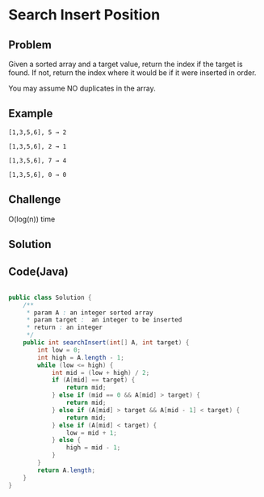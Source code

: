 Search Insert Position
===


Problem
-------

Given a sorted array and a target value, return the index if the target is found. If not, return the index where it would be if it were inserted in order.

You may assume NO duplicates in the array.

Example
-------

    [1,3,5,6], 5 → 2
    
    [1,3,5,6], 2 → 1
    
    [1,3,5,6], 7 → 4
    
    [1,3,5,6], 0 → 0

Challenge
---------

O(log(n)) time

Solution
--------



Code(Java)
----------

```java

public class Solution {
    /**
     * param A : an integer sorted array
     * param target :  an integer to be inserted
     * return : an integer
     */
    public int searchInsert(int[] A, int target) {
        int low = 0;
        int high = A.length - 1;
        while (low <= high) {
            int mid = (low + high) / 2;
            if (A[mid] == target) {
                return mid;
            } else if (mid == 0 && A[mid] > target) {
                return mid;
            } else if (A[mid] > target && A[mid - 1] < target) {
                return mid;
            } else if (A[mid] < target) {
                low = mid + 1;
            } else {
                high = mid - 1;
            }
        }
        return A.length;
    }
}


```